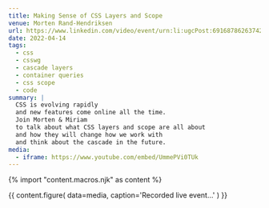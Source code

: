 ```yaml
---
title: Making Sense of CSS Layers and Scope
venue: Morten Rand-Hendriksen
url: https://www.linkedin.com/video/event/urn:li:ugcPost:6916878626374258688/
date: 2022-04-14
tags:
  - css
  - csswg
  - cascade layers
  - container queries
  - css scope
  - code
summary: |
  CSS is evolving rapidly
  and new features come online all the time.
  Join Morten & Miriam
  to talk about what CSS layers and scope are all about
  and how they will change how we work with
  and think about the cascade in the future.
media:
  - iframe: https://www.youtube.com/embed/UmmePVi0TUk
---
```


{% import "content.macros.njk" as content %}

{{ content.figure(
  data=media,
  caption='Recorded live event…'
) }}
